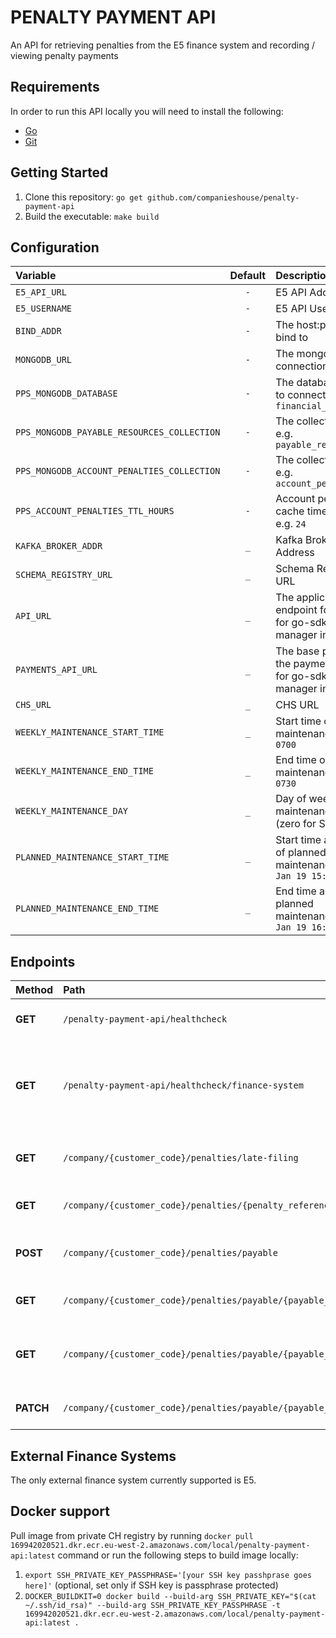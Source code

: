 # PENALTY PAYMENT API

An API for retrieving penalties from the E5 finance system and recording / viewing penalty payments

## Requirements
In order to run this API locally you will need to install the following:

- [Go](https://golang.org/doc/install)
- [Git](https://git-scm.com/downloads)

## Getting Started
1. Clone this repository: `go get github.com/companieshouse/penalty-payment-api`
1. Build the executable: `make build`

## Configuration
| Variable                                   | Default | Description                                                           |
|:-------------------------------------------|:-------:|:----------------------------------------------------------------------|
| `E5_API_URL`                               |   `-`   | E5 API Address                                                        |
| `E5_USERNAME`                              |   `-`   | E5 API Username                                                       |
| `BIND_ADDR`                                |   `-`   | The host:port to bind to                                              |
| `MONGODB_URL`                              |   `-`   | The mongo db connection string                                        |
| `PPS_MONGODB_DATABASE`                     |   `-`   | The database name to connect to e.g. `financial_penalties`          |
| `PPS_MONGODB_PAYABLE_RESOURCES_COLLECTION` |   `-`   | The collection name e.g. `payable_resources`                          |
| `PPS_MONGODB_ACCOUNT_PENALTIES_COLLECTION` |   `-`   | The collection name e.g. `account_penalties`                          |
| `PPS_ACCOUNT_PENALTIES_TTL_HOURS`          |   `-`   | Account penalties cache time to live  e.g. `24`                       |
| `KAFKA_BROKER_ADDR`                        |   `_`   | Kafka Broker Address                                                  |
| `SCHEMA_REGISTRY_URL`                      |   `_`   | Schema Registry URL                                                   |
| `API_URL`                                  |   `_`   | The application endpoint for the API, for go-sdk-manager integration  |
| `PAYMENTS_API_URL`                         |   `_`   | The base path for the payments API, for go-sdk-manager integration    |
| `CHS_URL`                                  |   `_`   | CHS URL                                                               |
| `WEEKLY_MAINTENANCE_START_TIME`            |   `_`   | Start time of weekly maintenance e.g. `0700`                          |
| `WEEKLY_MAINTENANCE_END_TIME`              |   `_`   | End time of weekly maintenance e.g. `0730`                            |
| `WEEKLY_MAINTENANCE_DAY`                   |   `_`   | Day of weekly maintenance e.g. `0` (zero for Sunday)                  |
| `PLANNED_MAINTENANCE_START_TIME`           |   `_`   | Start time and date of planned maintenance e.g. `01 Jan 19 15:04 BST` |
| `PLANNED_MAINTENANCE_END_TIME`             |   `_`   | End time and date of planned maintenance e.g. `31 Jan 19 16:59 BST`   |

## Endpoints

| Method    | Path                                                              | Description                                                           |
|:----------|:------------------------------------------------------------------|:----------------------------------------------------------------------|
| **GET**   | `/penalty-payment-api/healthcheck`                                | Standard healthcheck endpoint                                         |
| **GET**   | `/penalty-payment-api/healthcheck/finance-system`                 | Healthcheck endpoint to check whether the finance system is available |
| **GET**   | `/company/{customer_code}/penalties/late-filing`                  | List the late filing penalties for a company                          |
| **GET**   | `/company/{customer_code}/penalties/{penalty_reference_type}`     | List the financial penalties                                          |
| **POST**  | `/company/{customer_code}/penalties/payable`                      | Create a payable penalty resource                                     |
| **GET**   | `/company/{customer_code}/penalties/payable/{payable_ref}`         | Get a payable resource                                                |
| **GET**   | `/company/{customer_code}/penalties/payable/{payable_ref}/payment` | List the cost items related to the penalty resource                   |
| **PATCH** | `/company/{customer_code}/penalties/payable/{payable_ref}/payment` | Mark the resource as paid                                             |

## External Finance Systems
The only external finance system currently supported is E5.

## Docker support

Pull image from private CH registry by running `docker pull 169942020521.dkr.ecr.eu-west-2.amazonaws.com/local/penalty-payment-api:latest` command or run the following steps to build image locally:

1. `export SSH_PRIVATE_KEY_PASSPHRASE='[your SSH key passhprase goes here]'` (optional, set only if SSH key is passphrase protected)
2. `DOCKER_BUILDKIT=0 docker build --build-arg SSH_PRIVATE_KEY="$(cat ~/.ssh/id_rsa)" --build-arg SSH_PRIVATE_KEY_PASSPHRASE -t 169942020521.dkr.ecr.eu-west-2.amazonaws.com/local/penalty-payment-api:latest .`
